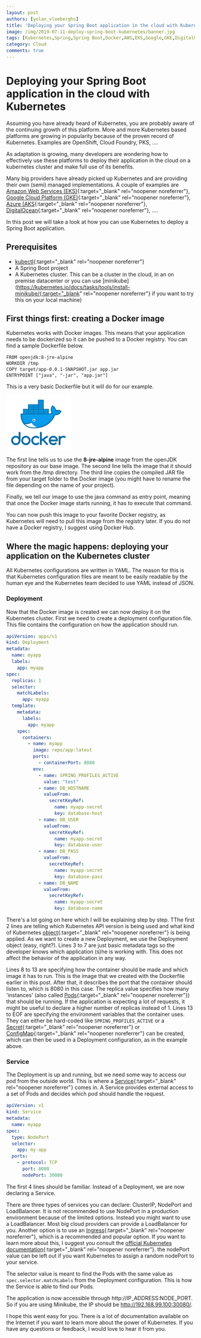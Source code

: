 ```yaml
---
layout: post
authors: [yolan_vloeberghs]
title: 'Deploying your Spring Boot application in the cloud with Kubernetes'
image: /img/2019-07-11-deploy-spring-boot-kubernetes/banner.jpg
tags: [Kubernetes,Spring,Spring Boot,Docker,AWS,EKS,Google,GKE,DigitalOcean,Azure,AKS,kubectl,Minikube]
category: Cloud
comments: true
---
```


# Deploying your Spring Boot application in the cloud with Kubernetes

Assuming you have already heard of Kubernetes, you are probably aware of the continuing growth of this platform. More and more Kubernetes based platforms are growing in popularity because of the proven record of Kubernetes. Examples are OpenShift, Cloud Foundry, PKS, ....

As adaptation is growing, many developers are wondering how to effectively use these platforms to deploy their application in the cloud on a kubernetes cluster and make full use of its benefits.

Many big providers have already picked up Kubernetes and are providing their own (semi) managed implementations. A couple of examples are [Amazon Web Services (EKS)](https://aws.amazon.com/eks/){:target="_blank" rel="noopener noreferrer"}, [Google Cloud Platform (GKE)](https://cloud.google.com/kubernetes-engine/){:target="_blank" rel="noopener noreferrer"}, [Azure (AKS](https://azure.microsoft.com/nl-nl/services/kubernetes-service/){:target="_blank" rel="noopener noreferrer"}, [DigitalOcean](https://www.digitalocean.com/products/kubernetes/){:target="_blank" rel="noopener noreferrer"}, .... 

In this post we will take a look at how you can use Kubernetes to deploy a Spring Boot application.

## Prerequisites
* [kubectl](https://kubernetes.io/docs/reference/kubectl/overview/){:target="_blank" rel="noopener noreferrer"}
* A Spring Boot project
* A Kubernetes cluster. This can be a cluster in the cloud, in an on premise datacenter or you can use [minikube](https://kubernetes.io/docs/tasks/tools/install-minikube/{:target="_blank" rel="noopener noreferrer"} if you want to try this on your local machine)

## First things first: creating a Docker image

Kubernetes works with Docker images. This means that your application needs to be dockerized so it can be pushed to a Docker registry. You can find a sample Dockerfile below.

```
FROM openjdk:8-jre-alpine
WORKDIR /tmp
COPY target/app-0.0.1-SNAPSHOT.jar app.jar
ENTRYPOINT ["java", "-jar", "app.jar"]
```
This is a very basic Dockerfile but it will do for our example. 

<img class="image right" alt="Docker" src="/img/2019-07-11-deploy-spring-boot-kubernetes/docker.png">

The first line tells us to use the **8-jre-alpine** image from the openJDK repository as our base image.
The second line tells the image that it should work from the /tmp directory.
The third line copies the compiled JAR file from your target folder to the Docker image (you might have to rename the file depending on the name of your project).

Finally, we tell our image to use the java command as entry point, meaning that once the Docker image starts running, it has to execute that command.

You can now push this image to your favorite Docker registry, as Kubernetes will need to pull this image from the registry later. If you do not have a Docker registry, I suggest using Docker Hub.

## Where the magic happens: deploying your application on the Kubernetes cluster

All Kubernetes configurations are written in YAML. The reason for this is that Kubernetes configuration files are meant to be easily readable by the human eye and the Kubernetes team decided to use YAML instead of JSON.

### Deployment

Now that the Docker image is created we can now deploy it on the Kubernetes cluster. 
First we need to create a deployment configuration file. This file contains the configuration on how the application should run.

```yaml
apiVersion: apps/v1
kind: Deployment
metadata:
  name: myapp
  labels:
    app: myapp
spec:
  replicas: 1
  selector:
    matchLabels:
      app: myapp
  template:
    metadata:
      labels:
        app: myapp
    spec:
      containers:
        - name: myapp
          image: repo/app:latest
          ports:
            - containerPort: 8080
          env: 
            - name: SPRING_PROFILES_ACTIVE
              value: "test"
            - name: DB_HOSTNAME
              valueFrom:
                secretKeyRef:
                  name: myapp-secret
                  key: database-host
            - name: DB_USER
              valueFrom:
                secretKeyRef:
                  name: myapp-secret
                  key: database-user
            - name: DB_PASS
              valueFrom:
                secretKeyRef:
                  name: myapp-secret
                  key: database-pass
            - name: DB_NAME
              valueFrom:
                secretKeyRef:
                  name: myapp-secret
                  key: database-name
```
There's a lot going on here which I will be explaining step by step.
TThe first 2 lines are telling which Kubernetes API version is being used and what kind of Kubernetes [object](https://kubernetes.io/docs/concepts/overview/working-with-objects/kubernetes-objects/){:target="_blank" rel="noopener noreferrer"} is being applied. As we want to create a new Deployment, we use the Deployment object (easy, right?).
Lines 3 to 7 are just basic metadata tags so the developer knows which application (s)he is working with. This does not affect the behavior of the application in any way.

Lines 8 to 13 are specifying how the container should be made and which image it has to run. This is the image that we created with the Dockerfile earlier in this post. After that, it describes the port that the container should listen to, which is 8080 in this case. The replica value specifies how many 'instances' (also called [Pods](https://kubernetes.io/docs/concepts/workloads/pods/pod/){:target="_blank" rel="noopener noreferrer"}) that should be running. If the application is expecting a lot of requests, it might be useful to declare a higher number of replicas instead of 1.
Lines 13 to EOF are specifying the environment variables that the container uses. They can either be hard-coded like `SPRING_PROFILES_ACTIVE` or a [Secret](https://kubernetes.io/docs/concepts/configuration/secret/){:target="_blank" rel="noopener noreferrer"} or [ConfigMap](https://kubernetes.io/docs/tasks/configure-pod-container/configure-pod-configmap/){:target="_blank" rel="noopener noreferrer"} can be created, which can then be used in a Deployment configuration, as in the example above.

### Service
The Deployment is up and running, but we need some way to access our pod from the outside world. This is where a [Service](https://kubernetes.io/docs/concepts/services-networking/service/){:target="_blank" rel="noopener noreferrer"} comes in. A Service provides external access to a set of Pods and decides which pod should handle the request.

```yaml
apiVersion: v1
kind: Service
metadata:
  name: myapp
spec:
  type: NodePort
  selector:
    app: my-app
  ports:
    - protocol: TCP
      port: 8080
      nodePort: 30080
```
The first 4 lines should be familiar. Instead of a Deployment, we are now declaring a Service.

There are three types of services you can declare: ClusterIP, NodePort and LoadBalancer. It is not recommended to use NodePort in a production environment because of the limited options. Instead you might want to use a LoadBalancer. Most big cloud providers can provide a LoadBalancer for you. Another option is to use an [Ingress](https://kubernetes.io/docs/concepts/services-networking/ingress/){:target="_blank" rel="noopener noreferrer"}, which is a recommended and popular option. If you want to learn more about this, I suggest you consult the [official Kubernetes documentation](https://v1-13.docs.kubernetes.io/docs/concepts/services-networking/service/#nodeport){:target="_blank" rel="noopener noreferrer"}.
the nodePort value can be left out if you want Kubernetes to assign a random nodePort to your service. 

The selector value is meant to find the Pods with the same value as `spec.selector.matchLabels` from the Deployment configuration. This is how the Service is able to find our Pods.

The application is now accessible through http://IP_ADDRESS:NODE_PORT. So if you are using Minikube, the IP should be http://192.168.99.100:30080/. 

I hope this went easy for you. There is a lot of documentation available on the Internet if you want to learn more about the power of Kubernetes. If you have any questions or feedback, I would love to hear it from you.
